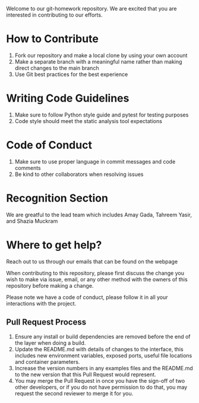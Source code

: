 Welcome to our git-homework repository. We are excited that you are interested in contributing to our efforts. 

# How to Contribute 
 1. Fork our repository and make a local clone by using your own account 
 2. Make a separate branch with a meaningful name rather than making direct changes to the main branch
 3. Use Git best practices for the best experience

# Writing Code Guidelines
 1. Make sure to follow Python style guide and pytest for testing purposes 
 2. Code style should meet the static analysis tool expectations

# Code of Conduct 
 1. Make sure to use proper language in commit messages and code comments 
 2. Be kind to other collaborators when resolving issues

# Recognition Section 
 We are greatful to the lead team which includes Amay Gada, Tahreem Yasir, and Shazia Muckram 

# Where to get help?
  Reach out to us through our emails that can be found on the webpage 

When contributing to this repository, please first discuss the change you wish to make via issue,
email, or any other method with the owners of this repository before making a change. 

Please note we have a code of conduct, please follow it in all your interactions with the project.

## Pull Request Process

1. Ensure any install or build dependencies are removed before the end of the layer when doing a 
   build.
2. Update the README.md with details of changes to the interface, this includes new environment 
   variables, exposed ports, useful file locations and container parameters.
3. Increase the version numbers in any examples files and the README.md to the new version that this
   Pull Request would represent.
4. You may merge the Pull Request in once you have the sign-off of two other developers, or if you 
   do not have permission to do that, you may request the second reviewer to merge it for you.  
